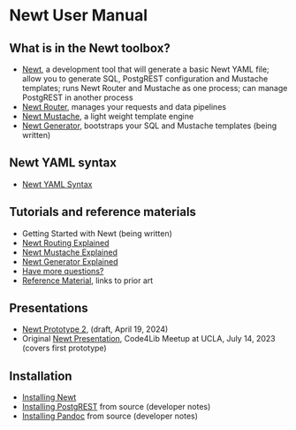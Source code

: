
# Newt User Manual

## What is in the Newt toolbox?

- [Newt](newt.1.md), a development tool that will generate a basic Newt YAML file; allow you to generate SQL, PostgREST configuration and Mustache templates; runs Newt Router and Mustache as one process; can manage PostgREST in another process
- [Newt Router](newtrouter.1.md), manages your requests and data pipelines
- [Newt Mustache](newtmustache.1.md), a light weight template engine
- [Newt Generator](newtgenerator.1.md), bootstraps your SQL and Mustache templates (being written)

## Newt YAML syntax

- [Newt YAML Syntax](newt_yaml_syntax.md)

## Tutorials and reference materials

- Getting Started with Newt (being written)
- [Newt Routing Explained](newtrouter_explained.md)
- [Newt Mustache Explained](newtmustache_explained.md)
- [Newt Generator Explained](newtgenerator_explained.md)
- [Have more questions?](more_questions.md)
- [Reference Material](reference_material.md), links to prior art

## Presentations

- [Newt Prototype 2](presentation2/), (draft, April 19, 2024)
- Original [Newt Presentation](presentation/), Code4Lib Meetup at UCLA, July 14, 2023 (covers first prototype)

## Installation

- [Installing Newt](INSTALL.md)
- [Installing PostgREST](INSTALL-PostgREST.md) from source (developer notes)
- [Installing Pandoc](INSTALL-Pandoc.md) from source (developer notes)

